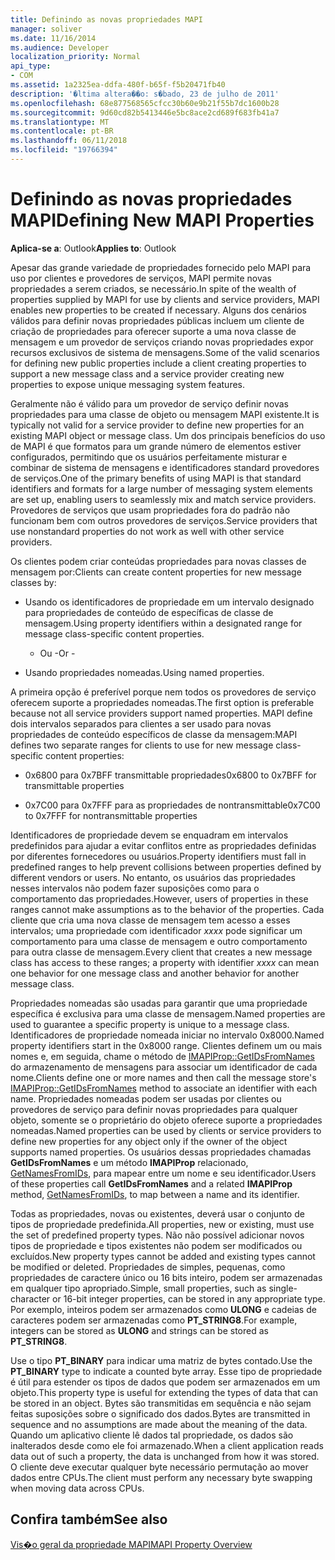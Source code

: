 ```yaml
---
title: Definindo as novas propriedades MAPI
manager: soliver
ms.date: 11/16/2014
ms.audience: Developer
localization_priority: Normal
api_type:
- COM
ms.assetid: 1a2325ea-ddfa-480f-b65f-f5b20471fb40
description: '�ltima altera��o: s�bado, 23 de julho de 2011'
ms.openlocfilehash: 68e877568565cfcc30b60e9b21f55b7dc1600b28
ms.sourcegitcommit: 9d60cd82b5413446e5bc8ace2cd689f683fb41a7
ms.translationtype: MT
ms.contentlocale: pt-BR
ms.lasthandoff: 06/11/2018
ms.locfileid: "19766394"
---
```

# <a name="defining-new-mapi-properties"></a><span data-ttu-id="5c8f1-103">Definindo as novas propriedades MAPI</span><span class="sxs-lookup"><span data-stu-id="5c8f1-103">Defining New MAPI Properties</span></span>

  
  
<span data-ttu-id="5c8f1-104">**Aplica-se a**: Outlook</span><span class="sxs-lookup"><span data-stu-id="5c8f1-104">**Applies to**: Outlook</span></span> 
  
<span data-ttu-id="5c8f1-105">Apesar das grande variedade de propriedades fornecido pelo MAPI para uso por clientes e provedores de serviços, MAPI permite novas propriedades a serem criados, se necessário.</span><span class="sxs-lookup"><span data-stu-id="5c8f1-105">In spite of the wealth of properties supplied by MAPI for use by clients and service providers, MAPI enables new properties to be created if necessary.</span></span> <span data-ttu-id="5c8f1-106">Alguns dos cenários válidos para definir novas propriedades públicas incluem um cliente de criação de propriedades para oferecer suporte a uma nova classe de mensagem e um provedor de serviços criando novas propriedades expor recursos exclusivos de sistema de mensagens.</span><span class="sxs-lookup"><span data-stu-id="5c8f1-106">Some of the valid scenarios for defining new public properties include a client creating properties to support a new message class and a service provider creating new properties to expose unique messaging system features.</span></span>
  
<span data-ttu-id="5c8f1-107">Geralmente não é válido para um provedor de serviço definir novas propriedades para uma classe de objeto ou mensagem MAPI existente.</span><span class="sxs-lookup"><span data-stu-id="5c8f1-107">It is typically not valid for a service provider to define new properties for an existing MAPI object or message class.</span></span> <span data-ttu-id="5c8f1-108">Um dos principais benefícios do uso de MAPI é que formatos para um grande número de elementos estiver configurados, permitindo que os usuários perfeitamente misturar e combinar de sistema de mensagens e identificadores standard provedores de serviços.</span><span class="sxs-lookup"><span data-stu-id="5c8f1-108">One of the primary benefits of using MAPI is that standard identifiers and formats for a large number of messaging system elements are set up, enabling users to seamlessly mix and match service providers.</span></span> <span data-ttu-id="5c8f1-109">Provedores de serviços que usam propriedades fora do padrão não funcionam bem com outros provedores de serviços.</span><span class="sxs-lookup"><span data-stu-id="5c8f1-109">Service providers that use nonstandard properties do not work as well with other service providers.</span></span> 
  
<span data-ttu-id="5c8f1-110">Os clientes podem criar conteúdas propriedades para novas classes de mensagem por:</span><span class="sxs-lookup"><span data-stu-id="5c8f1-110">Clients can create content properties for new message classes by:</span></span>
  
- <span data-ttu-id="5c8f1-111">Usando os identificadores de propriedade em um intervalo designado para propriedades de conteúdo de específicas de classe de mensagem.</span><span class="sxs-lookup"><span data-stu-id="5c8f1-111">Using property identifiers within a designated range for message class-specific content properties.</span></span>
    
    - <span data-ttu-id="5c8f1-112">Ou -</span><span class="sxs-lookup"><span data-stu-id="5c8f1-112">Or -</span></span>
    
- <span data-ttu-id="5c8f1-113">Usando propriedades nomeadas.</span><span class="sxs-lookup"><span data-stu-id="5c8f1-113">Using named properties.</span></span> 
    
<span data-ttu-id="5c8f1-114">A primeira opção é preferível porque nem todos os provedores de serviço oferecem suporte a propriedades nomeadas.</span><span class="sxs-lookup"><span data-stu-id="5c8f1-114">The first option is preferable because not all service providers support named properties.</span></span> <span data-ttu-id="5c8f1-115">MAPI define dois intervalos separados para clientes a ser usado para novas propriedades de conteúdo específicos de classe da mensagem:</span><span class="sxs-lookup"><span data-stu-id="5c8f1-115">MAPI defines two separate ranges for clients to use for new message class-specific content properties:</span></span>
  
- <span data-ttu-id="5c8f1-116">0x6800 para 0x7BFF transmittable propriedades</span><span class="sxs-lookup"><span data-stu-id="5c8f1-116">0x6800 to 0x7BFF for transmittable properties</span></span>
    
- <span data-ttu-id="5c8f1-117">0x7C00 para 0x7FFF para as propriedades de nontransmittable</span><span class="sxs-lookup"><span data-stu-id="5c8f1-117">0x7C00 to 0x7FFF for nontransmittable properties</span></span>
    
<span data-ttu-id="5c8f1-118">Identificadores de propriedade devem se enquadram em intervalos predefinidos para ajudar a evitar conflitos entre as propriedades definidas por diferentes fornecedores ou usuários.</span><span class="sxs-lookup"><span data-stu-id="5c8f1-118">Property identifiers must fall in predefined ranges to help prevent collisions between properties defined by different vendors or users.</span></span> <span data-ttu-id="5c8f1-119">No entanto, os usuários das propriedades nesses intervalos não podem fazer suposições como para o comportamento das propriedades.</span><span class="sxs-lookup"><span data-stu-id="5c8f1-119">However, users of properties in these ranges cannot make assumptions as to the behavior of the properties.</span></span> <span data-ttu-id="5c8f1-120">Cada cliente que cria uma nova classe de mensagem tem acesso a esses intervalos; uma propriedade com identificador _xxxx_ pode significar um comportamento para uma classe de mensagem e outro comportamento para outra classe de mensagem.</span><span class="sxs-lookup"><span data-stu-id="5c8f1-120">Every client that creates a new message class has access to these ranges; a property with identifier  _xxxx_ can mean one behavior for one message class and another behavior for another message class.</span></span> 
  
<span data-ttu-id="5c8f1-121">Propriedades nomeadas são usadas para garantir que uma propriedade específica é exclusiva para uma classe de mensagem.</span><span class="sxs-lookup"><span data-stu-id="5c8f1-121">Named properties are used to guarantee a specific property is unique to a message class.</span></span> <span data-ttu-id="5c8f1-122">Identificadores de propriedade nomeada iniciar no intervalo 0x8000.</span><span class="sxs-lookup"><span data-stu-id="5c8f1-122">Named property identifiers start in the 0x8000 range.</span></span> <span data-ttu-id="5c8f1-123">Clientes definem um ou mais nomes e, em seguida, chame o método de [IMAPIProp::GetIDsFromNames](imapiprop-getidsfromnames.md) do armazenamento de mensagens para associar um identificador de cada nome.</span><span class="sxs-lookup"><span data-stu-id="5c8f1-123">Clients define one or more names and then call the message store's [IMAPIProp::GetIDsFromNames](imapiprop-getidsfromnames.md) method to associate an identifier with each name.</span></span> <span data-ttu-id="5c8f1-124">Propriedades nomeadas podem ser usadas por clientes ou provedores de serviço para definir novas propriedades para qualquer objeto, somente se o proprietário do objeto oferece suporte a propriedades nomeadas.</span><span class="sxs-lookup"><span data-stu-id="5c8f1-124">Named properties can be used by clients or service providers to define new properties for any object only if the owner of the object supports named properties.</span></span> <span data-ttu-id="5c8f1-125">Os usuários dessas propriedades chamadas **GetIDsFromNames** e um método **IMAPIProp** relacionado, [GetNamesFromIDs](imapiprop-getnamesfromids.md), para mapear entre um nome e seu identificador.</span><span class="sxs-lookup"><span data-stu-id="5c8f1-125">Users of these properties call **GetIDsFromNames** and a related **IMAPIProp** method, [GetNamesFromIDs](imapiprop-getnamesfromids.md), to map between a name and its identifier.</span></span>
  
<span data-ttu-id="5c8f1-126">Todas as propriedades, novas ou existentes, deverá usar o conjunto de tipos de propriedade predefinida.</span><span class="sxs-lookup"><span data-stu-id="5c8f1-126">All properties, new or existing, must use the set of predefined property types.</span></span> <span data-ttu-id="5c8f1-127">Não não possível adicionar novos tipos de propriedade e tipos existentes não podem ser modificados ou excluídos.</span><span class="sxs-lookup"><span data-stu-id="5c8f1-127">New property types cannot be added and existing types cannot be modified or deleted.</span></span> <span data-ttu-id="5c8f1-128">Propriedades de simples, pequenas, como propriedades de caractere único ou 16 bits inteiro, podem ser armazenadas em qualquer tipo apropriado.</span><span class="sxs-lookup"><span data-stu-id="5c8f1-128">Simple, small properties, such as single-character or 16-bit integer properties, can be stored in any appropriate type.</span></span> <span data-ttu-id="5c8f1-129">Por exemplo, inteiros podem ser armazenados como **ULONG** e cadeias de caracteres podem ser armazenadas como **PT_STRING8**.</span><span class="sxs-lookup"><span data-stu-id="5c8f1-129">For example, integers can be stored as **ULONG** and strings can be stored as **PT_STRING8**.</span></span> 
  
<span data-ttu-id="5c8f1-130">Use o tipo **PT_BINARY** para indicar uma matriz de bytes contado.</span><span class="sxs-lookup"><span data-stu-id="5c8f1-130">Use the **PT_BINARY** type to indicate a counted byte array.</span></span> <span data-ttu-id="5c8f1-131">Esse tipo de propriedade é útil para estender os tipos de dados que podem ser armazenados em um objeto.</span><span class="sxs-lookup"><span data-stu-id="5c8f1-131">This property type is useful for extending the types of data that can be stored in an object.</span></span> <span data-ttu-id="5c8f1-132">Bytes são transmitidas em sequência e não sejam feitas suposições sobre o significado dos dados.</span><span class="sxs-lookup"><span data-stu-id="5c8f1-132">Bytes are transmitted in sequence and no assumptions are made about the meaning of the data.</span></span> <span data-ttu-id="5c8f1-133">Quando um aplicativo cliente lê dados tal propriedade, os dados são inalterados desde como ele foi armazenado.</span><span class="sxs-lookup"><span data-stu-id="5c8f1-133">When a client application reads data out of such a property, the data is unchanged from how it was stored.</span></span> <span data-ttu-id="5c8f1-134">O cliente deve executar qualquer byte necessário permutação ao mover dados entre CPUs.</span><span class="sxs-lookup"><span data-stu-id="5c8f1-134">The client must perform any necessary byte swapping when moving data across CPUs.</span></span> 
  
## <a name="see-also"></a><span data-ttu-id="5c8f1-135">Confira também</span><span class="sxs-lookup"><span data-stu-id="5c8f1-135">See also</span></span>



[<span data-ttu-id="5c8f1-136">Vis�o geral da propriedade MAPI</span><span class="sxs-lookup"><span data-stu-id="5c8f1-136">MAPI Property Overview</span></span>](mapi-property-overview.md)

